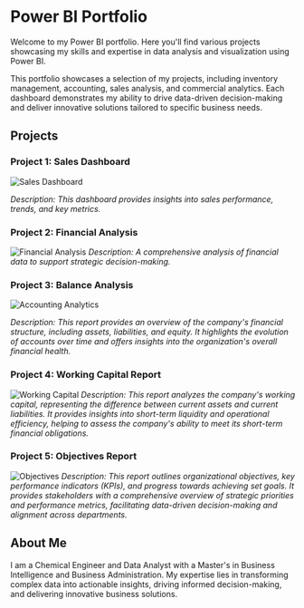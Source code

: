 # Power BI Portfolio
Welcome to my Power BI portfolio. Here you'll find various projects showcasing my skills and expertise in data analysis and visualization using Power BI.

This portfolio showcases a selection of my projects, including inventory management, accounting, sales analysis, and commercial analytics. Each dashboard demonstrates my ability to drive data-driven decision-making and deliver innovative solutions tailored to specific business needs.
## Projects

### Project 1: Sales Dashboard
![Sales Dashboard](https://drive.google.com/file/d/1fvenOH9_qRlmDRw5uDS4AQ4Jpw_psuGc/view)

*Description: This dashboard provides insights into sales performance, trends, and key metrics.*

### Project 2: Financial Analysis
![Financial Analysis](https://drive.google.com/file/d/1N8uEtoMxibQ8oMcSqExnzT6LZjnH4mNG/view?usp=drive_link)
*Description: A comprehensive analysis of financial data to support strategic decision-making.*

### Project 3: Balance Analysis
![Accounting Analytics](https://imgur.com/a/KuXL0GT)

*Description: This report provides an overview of the company's financial structure, including assets, liabilities, and equity. It highlights the evolution of accounts over time and offers insights into the organization's overall financial health.*

### Project 4: Working Capital Report
![Working Capital](https://drive.google.com/file/d/172HfXMWKpKWii41z2pocfQAMd9ERaAqK/view?usp=drive_link)
*Description: This report analyzes the company's working capital, representing the difference between current assets and current liabilities. It provides insights into short-term liquidity and operational efficiency, helping to assess the company's ability to meet its short-term financial obligations.*

###  Project 5: Objectives Report
![Objectives](https://drive.google.com/file/d/147LztkMoT8Dk131c8ezq74icBzv_A1gL/view?usp=drive_link)
*Description: This report outlines organizational objectives, key performance indicators (KPIs), and progress towards achieving set goals. It provides stakeholders with a comprehensive overview of strategic priorities and performance metrics, facilitating data-driven decision-making and alignment across departments.*

## About Me

I am a Chemical Engineer and Data Analyst with a Master's in Business Intelligence and Business Administration. My expertise lies in transforming complex data into actionable insights, driving informed decision-making, and delivering innovative business solutions.
